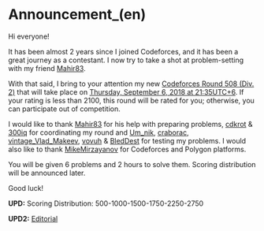 # Announcement_(en)

Hi everyone!

It has been almost 2 years since I joined Codeforces, and it has been a great journey as a contestant. I now try to take a shot at problem-setting with my friend [Mahir83](https://codeforces.com/profile/Mahir83 "Expert Mahir83").

With that said, I bring to your attention my new [Codeforces Round 508 (Div. 2)](https://codeforces.com/contest/1038 "Codeforces Round 508 (Div. 2)") that will take place on [Thursday, September 6, 2018 at 21:35UTC+6](https://codeforces.com/https://www.timeanddate.com/worldclock/fixedtime.html?day=6&month=9&year=2018&hour=18&min=35&sec=0&p1=166). If your rating is less than 2100, this round will be rated for you; otherwise, you can participate out of competition.

I would like to thank [Mahir83](https://codeforces.com/profile/Mahir83 "Expert Mahir83") for his help with preparing problems, [cdkrot](https://codeforces.com/profile/cdkrot "Grandmaster cdkrot") & [300iq](https://codeforces.com/profile/300iq "International Grandmaster 300iq") for coordinating my round and [Um_nik](https://codeforces.com/profile/Um_nik "Legendary Grandmaster Um_nik"), [craborac](https://codeforces.com/profile/craborac "International Grandmaster craborac"), [vintage_Vlad_Makeev](https://codeforces.com/profile/vintage_Vlad_Makeev "International Grandmaster vintage_Vlad_Makeev"), [vovuh](https://codeforces.com/profile/vovuh "Candidate Master vovuh") & [BledDest](https://codeforces.com/profile/BledDest "Grandmaster BledDest") for testing my problems. I would also like to thank [MikeMirzayanov](https://codeforces.com/profile/MikeMirzayanov "Headquarters, MikeMirzayanov") for Codeforces and Polygon platforms.

You will be given 6 problems and 2 hours to solve them. Scoring distribution will be announced later.

Good luck!

**UPD:** Scoring Distribution: 500-1000-1500-1750-2250-2750

**UPD2:** [Editorial](Tutorial_(en).md)

